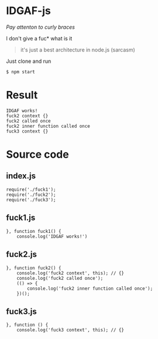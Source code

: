 # IDGAF-js

*Pay attenton to curly braces*

I don't give a fuc* what is it

 > it's just a best architecture in node.js (sarcasm)

Just clone and run

    $ npm start

# Result

    IDGAF works!
    fuck2 context {}
    fuck2 called once
    fuck2 inner function called once
    fuck3 context {}


# Source code


## index.js

    require('./fuck1');
    require('./fuck2');
    require('./fuck3');

## fuck1.js

    }, function fuck1() {
        console.log('IDGAF works!')

## fuck2.js

    }, function fuck2() {
        console.log('fuck2 context', this); // {}
        console.log('fuck2 called once');
        (() => {
            console.log('fuck2 inner function called once');
        })();

## fuck3.js

    }, function () {
        console.log('fuck3 context', this); // {}

